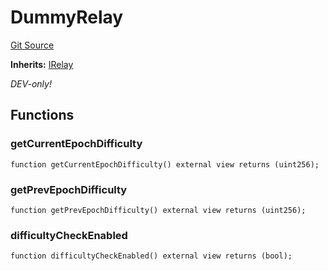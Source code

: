 # DummyRelay
[Git Source](https://github.com/bob-collective/bob/blob/cebdda1540fcce89f17d600bd2a84828c8c85ba6/src/relay/DummyRelay.sol)

**Inherits:**
[IRelay](../../bridge/IRelay.sol/interface.IRelay.md)

*DEV-only!*


## Functions
### getCurrentEpochDifficulty


```solidity
function getCurrentEpochDifficulty() external view returns (uint256);
```

### getPrevEpochDifficulty


```solidity
function getPrevEpochDifficulty() external view returns (uint256);
```

### difficultyCheckEnabled


```solidity
function difficultyCheckEnabled() external view returns (bool);
```

